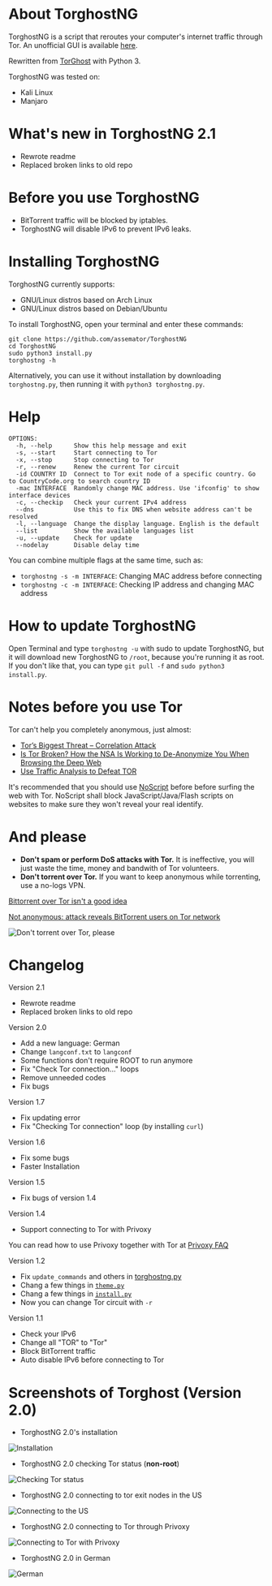 # About TorghostNG
TorghostNG is a script that reroutes your computer's internet traffic through Tor. An unofficial GUI is available [here](https://github.com/AnythingSuitable/TorghostNG-GUI).

Rewritten from [TorGhost](https://github.com/SusmithKrishnan/torghost) with Python 3.

TorghostNG was tested on:
* Kali Linux
* Manjaro

# What's new in TorghostNG 2.1
* Rewrote readme
* Replaced broken links to old repo

# Before you use TorghostNG
* BitTorrent traffic will be blocked by iptables.
* TorghostNG will disable IPv6 to prevent IPv6 leaks.

# Installing TorghostNG
TorghostNG currently supports:
* GNU/Linux distros based on Arch Linux
* GNU/Linux distros based on Debian/Ubuntu

To install TorghostNG, open your terminal and enter these commands:    
    
    git clone https://github.com/assemator/TorghostNG
    cd TorghostNG
    sudo python3 install.py
    torghostng -h
    
Alternatively, you can use it without installation by downloading `torghostng.py`, then running it with `python3 torghostng.py`.

# Help
    OPTIONS:
      -h, --help      Show this help message and exit
      -s, --start     Start connecting to Tor
      -x, --stop      Stop connecting to Tor
      -r, --renew     Renew the current Tor circuit
      -id COUNTRY ID  Connect to Tor exit node of a specific country. Go to CountryCode.org to search country ID
      -mac INTERFACE  Randomly change MAC address. Use 'ifconfig' to show interface devices
      -c, --checkip   Check your current IPv4 address
      --dns           Use this to fix DNS when website address can't be resolved
      -l, --language  Change the display language. English is the default
      --list          Show the available languages list
      -u, --update    Check for update
      --nodelay       Disable delay time

You can combine multiple flags at the same time, such as:
* `torghostng -s -m INTERFACE`: Changing MAC address before connecting
* `torghostng -c -m INTERFACE`: Checking IP address and changing MAC address

# How to update TorghostNG
Open Terminal and type `torghostng -u` with sudo to update TorghostNG, but it will download new TorghostNG to `/root`, because you're running it as root. If you don't like that, you can type `git pull -f` and `sudo python3 install.py`.

# Notes before you use Tor
Tor can't help you completely anonymous, just almost:
* [Tor’s Biggest Threat – Correlation Attack](https://theonionweb.com/2016/10/25/tors-biggest-threat-correlation-attack)
* [Is Tor Broken? How the NSA Is Working to De-Anonymize You When Browsing the Deep Web](https://null-byte.wonderhowto.com/how-to/is-tor-broken-nsa-is-working-de-anonymize-you-when-browsing-deep-web-0148933)
* [Use Traffic Analysis to Defeat TOR](https://null-byte.wonderhowto.com/how-to/use-traffic-analysis-defeat-tor-0149100)

It's recommended that you should use [NoScript](https://noscript.net) before before surfing the web with Tor. NoScript shall block JavaScript/Java/Flash scripts on websites to make sure they won't reveal your real identify.

# And please
* **Don't spam or perform DoS attacks with Tor.** It is ineffective, you will just waste the time, money and bandwith of Tor volunteers.
* **Don't torrent over Tor.** If you want to keep anonymous while torrenting, use a no-logs VPN.

[Bittorrent over Tor isn't a good idea](https://blog.torproject.org/bittorrent-over-tor-isnt-good-idea)

[Not anonymous: attack reveals BitTorrent users on Tor network](https://arstechnica.com/tech-policy/2011/04/not-anonymous-attack-reveals-bittorrent-users-on-tor-network)

![Don't torrent over Tor, please](https://github.com/Zopolis4/TorghostNG/raw/master/images/Don't%20torrent%20over%20Tor.png)

# Changelog
Version 2.1
* Rewrote readme
* Replaced broken links to old repo

Version 2.0
* Add a new language: German
* Change `langconf.txt` to `langconf`
* Some functions don't require ROOT to run anymore
* Fix "Check Tor connection..." loops
* Remove unneeded codes
* Fix bugs

Version 1.7
* Fix updating error
* Fix "Checking Tor connection" loop (by installing `curl`)

Version 1.6
* Fix some bugs
* Faster Installation

Version 1.5
* Fix bugs of version 1.4

Version 1.4
* Support connecting to Tor with Privoxy

You can read how to use Privoxy together with Tor at [Privoxy FAQ](https://privoxy.org/faq/misc.html#TOR)

Version 1.2
* Fix `update_commands` and others in [torghostng.py](https://github.com/gitkern3l/TorghostNG/blob/master/torghostng.py)
* Chang a few things in [`theme.py`](https://github.com/gitkern3l/TorghostNG/blob/master/torngconf/theme.py)
* Chang a few things in [`install.py`](https://github.com/gitkern3l/TorghostNG/blob/master/install.py)
* Now you can change Tor circuit with `-r`

Version 1.1
* Check your IPv6
* Change all "TOR" to "Tor"
* Block BitTorrent traffic
* Auto disable IPv6 before connecting to Tor

# Screenshots of Torghost (Version 2.0)
* TorghostNG 2.0's installation

![Installation](https://github.com/Zopolis4/TorghostNG/raw/master/images/TorghostNG%202%20Installation.png)

* TorghostNG 2.0 checking Tor status (**non-root**)

![Checking Tor status](https://github.com/Zopolis4/TorghostNG/raw/master/images/TorghostNG%202%20check%20ip%20non-root.png)

* TorghostNG 2.0 connecting to tor exit nodes in the US

![Connecting to the US](https://github.com/Zopolis4/TorghostNG/raw/master/images/TorghostNG%202%20Connect%20to%20US.png)

* TorghostNG 2.0 connecting to Tor through Privoxy

![Connecting to Tor with Privoxy](https://github.com/Zopolis4/TorghostNG/raw/master/images/TorghostNG%202%20Tor%20Privoxy.png)

* TorghostNG 2.0 in German

![German](https://github.com/Zopolis4/TorghostNG/raw/master/images/TorghostNG%202%20German.png)

